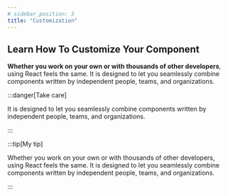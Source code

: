 ```yaml
---
# sidebar_position: 3
title: "Customization"
---
```


## Learn How To Customize Your Component

**Whether you work on your own or with thousands of other developers**, using React feels the same. It is designed to let you seamlessly combine components written by independent people, teams, and organizations.

:::danger[Take care]

It is designed to let you seamlessly combine components written by independent people, teams, and organizations.

:::

:::tip[My tip]

Whether you work on your own or with thousands of other developers, using React feels the same. It is designed to let you seamlessly combine components written by independent people, teams, and organizations.

:::
